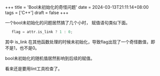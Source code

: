 +++
title = 'Bool未初始化的奇怪问题'
date = 2024-03-13T21:11:14+08:00
tags = ['C++']
draft = false
+++

一个bool未初始化的问题居然搞了几个小时， 赋值语句类似下面。

```C++
   flag = attr.is_link ? 1 : 0;
```

其中  is_link 在其他函数处理的时候未初始化，导致flag出现了一个奇怪数值，即不是1，也不是0。

bool未初始化的随机值居然影响到后续的赋值。

看来还是要用lint工具检查了。
